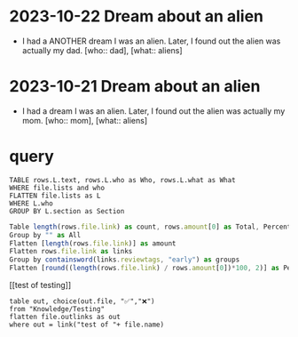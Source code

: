 
# 2023-10-22 Dream about an alien

- I had a ANOTHER dream I was an alien. Later, I found out the alien was actually my dad. [who:: dad], [what:: aliens]

# 2023-10-21 Dream about an alien

- I had a dream I was an alien. Later, I found out the alien was actually my mom. [who:: mom], [what:: aliens]

# query


```dataview
TABLE rows.L.text, rows.L.who as Who, rows.L.what as What
WHERE file.lists and who
FLATTEN file.lists as L
WHERE L.who
GROUP BY L.section as Section

```



```js dataview
Table length(rows.file.link) as count, rows.amount[0] as Total, Percentage
Group by "" as All
Flatten [length(rows.file.link)] as amount 
Flatten rows.file.link as links
Group by containsword(links.reviewtags, "early") as groups
Flatten [round((length(rows.file.link) / rows.amount[0])*100, 2)] as Percentage
```

[[test of testing]]

```dataview
table out, choice(out.file, "✅","❌")
from "Knowledge/Testing"
flatten file.outlinks as out
where out = link("test of "+ file.name)
```



